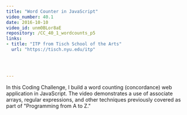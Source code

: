 ```yaml
---
title: "Word Counter in JavaScript"
video_number: 40.1
date: 2016-10-10
video_id: unm0BLor8aE
repository: /CC_40_1_wordcounts_p5
links:
- title: "ITP from Tisch School of the Arts"  
  url: "https://tisch.nyu.edu/itp"
  


  
---
```


In this Coding Challenge, I build a word counting (concordance) web application in JavaScript.   The video demonstrates a use of associate arrays, regular expressions, and other techniques previously covered as part of "Programming from A to Z."

